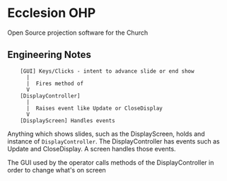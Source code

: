 # Ecclesion OHP

Open Source projection software for the Church

## Engineering Notes

		[GUI] Keys/Clicks - intent to advance slide or end show
		  |
		  |  Fires method of
		  V
		[DisplayController]
		  |
		  |	 Raises event like Update or CloseDisplay
		  V
		[DisplayScreen] Handles events

Anything which shows slides, such as the DisplayScreen, holds and instance of `DisplayController`. The DisplayController has events such as Update and CloseDisplay. A screen handles those events.

The GUI used by the operator calls methods of the DisplayController in order to change what's on screen